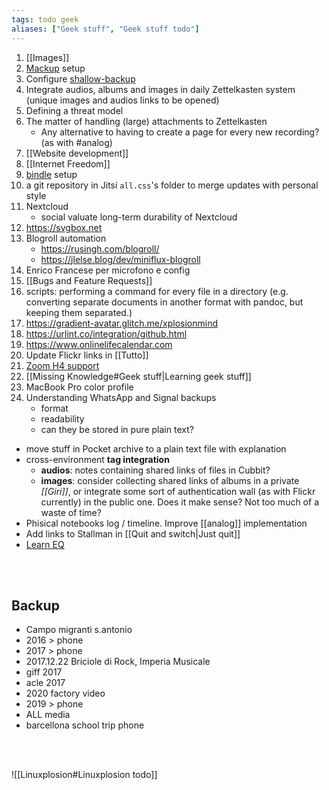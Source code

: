 ```yaml
---
tags: todo geek
aliases: ["Geek stuff", "Geek stuff todo"]
---
```

1. [[Images]]
1. [Mackup](https://github.com/lra/mackup "Mackup on GitHub") setup
1. Configure [shallow-backup](https://github.com/alichtman/shallow-backup "shallow-backup on MacOS")
1. Integrate audios, albums and images in daily Zettelkasten system (unique images and audios links to be opened)
1. Defining a threat model
1. The matter of handling (large) attachments to Zettelkasten
	- Any alternative to having to create a page for every new recording? (as with #analog)
1. [[Website development]]
2. [[Internet Freedom]]
3. [bindle](https://github.com/xwmx/bindle) setup
4.  a git repository in Jitsi `all.css`'s folder to merge updates with personal style
5. Nextcloud
	- social valuate long-term durability of Nextcloud
6. <https://svgbox.net>
7. Blogroll automation
	- https://rusingh.com/blogroll/
	- https://jlelse.blog/dev/miniflux-blogroll
8. Enrico Francese per microfono e config
9. [[Bugs and Feature Requests]]
10. scripts: performing a command for every file in a directory (e.g. converting separate documents in another format with pandoc, but keeping them separated.)
11. https://gradient-avatar.glitch.me/xplosionmind
12. https://urlint.co/integration/github.html
13. https://www.onlinelifecalendar.com
14. Update Flickr links in [[Tutto]]
15. [Zoom H4 support](https://zoomcorp.com "Zoom official website")
16. [[Missing Knowledge#Geek stuff|Learning geek stuff]]
17. MacBook Pro color profile
1. Understanding WhatsApp and Signal backups
	- format
	- readability
	- can they be stored in pure plain text?
- move stuff in Pocket archive to a plain text file with explanation
- cross-environment **tag integration**
	- **audios**: notes containing shared links of files in Cubbit?
	- **images**: consider collecting shared links of albums in a private *[[Giri]]*, or integrate some sort of authentication wall (as with Flickr currently) in the public one. Does it make sense? Not too much of a waste of time?
- Phisical notebooks log / timeline. Improve [[analog]] implementation
- Add links to Stallman in [[Quit and switch|Just quit]]
- [Learn EQ](https://youtu.be/e4C5DxOepsM)

<br>
<br>

## Backup

- Campo migranti s.antonio
- 2016 \> phone
- 2017 \> phone
- 2017.12.22 Briciole di Rock, Imperia Musicale
- giff 2017
- acle 2017
- 2020 factory video
- 2019 \> phone
- ALL media
- barcellona school trip phone

<br>
<br>

![[Linuxplosion#Linuxplosion todo]]